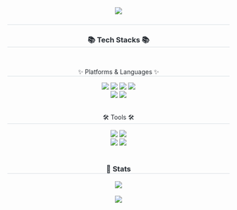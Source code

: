 <!--
**janghw0126/janghw0126** is a ✨ _special_ ✨ repository because its `README.md` (this file) appears on your GitHub profile.

Here are some ideas to get you started:

- 🔭 I’m currently working on ...
- 🌱 I’m currently learning ...
- 👯 I’m looking to collaborate on ...
- 🤔 I’m looking for help with ...
- 💬 Ask me about ...
- 📫 How to reach me: ...
- 😄 Pronouns: ...
- ⚡ Fun fact: ...
-->

<div align= "center">
    <img src="https://capsule-render.vercel.app/api?type=waving&color=cef2d3&height=240&text=Hyewon%20Github!&animation=&fontColor=000000&fontSize=70" />
    </div>
    <div align= "center"> 
    <h3 style="border-bottom: 1px solid #d8dee4; color: #282d33;">  </h3>  
    <div style="font-weight: 700; font-size: 15px; text-align: center; color: #282d33;">  </div> 
    </div>
    <div align= "center">
    <h3 style="border-bottom: 1px solid #d8dee4; color: #282d33;"> 📚 Tech Stacks 📚 </h3> <br> 
    <p style="border-bottom: 1px solid #d8dee4; color: #282d33;"> ✨ Platforms & Languages ✨ </p>
    <div style="margin: 0 auto; text-align: center;" align= "center"> 
         <img src="https://img.shields.io/badge/Java-007396?style=for-the-badge&logo=Java&logoColor=white">
         <img src="https://img.shields.io/badge/Spring-6DB33F?style=for-the-badge&logo=Spring&logoColor=white">
        <img src="https://img.shields.io/badge/Spring Boot-6DB33F?style=for-the-badge&logo=Spring Boot&logoColor=white">
        <img src="https://img.shields.io/badge/MySQL-4479A1?style=for-the-badge&logo=MySQL&logoColor=white">
        <br>
          <img src="https://img.shields.io/badge/Python-3776AB?style=for-the-badge&logo=Python&logoColor=white">
          <img src="https://img.shields.io/badge/Figma-F24E1E?style=for-the-badge&logo=Figma&logoColor=white">
          </div>
    </div>
    <br> 
    <div align= "center">
    <p style="border-bottom: 1px solid #d8dee4; color: #282d33;"> 🛠️ Tools 🛠️ </p>
    <div align= "center">
           <img src="https://img.shields.io/badge/Git-F05032?style=for-the-badge&logo=Git&logoColor=white">
          <img src="https://img.shields.io/badge/Github-181717?style=for-the-badge&logo=Github&logoColor=white">  <br>
        <img src="https://img.shields.io/badge/Tistory-000000?style=for-the-badge&logo=Tistory&logoColor=white&link=">
        <img src="https://img.shields.io/badge/Notion-000000?style=for-the-badge&logo=Notion&logoColor=white&link=">
    </div> 
    </div>
    <div align= "center"> 
        <br> 
    <h3 style="border-bottom: 1px solid #d8dee4; color: #282d33;"> 🏅 Stats </h3> <div align= "center"> 
        <div align= "center">
        <img src="https://github-readme-stats.vercel.app/api/top-langs/?username=janghw0126&layout=compact&bg_color=180,00000000,00000000&title_color=72b0f3&text_color=72b0f3"
           /> </div> 
        <br>
        <div align= "center">
            <img src="https://github-readme-stats.vercel.app/api?username=janghw0126&bg_color=180,00000000,00000000&title_color=72b0f3&text_color=72b0f3"
         /> </div> 
    </div>
    

